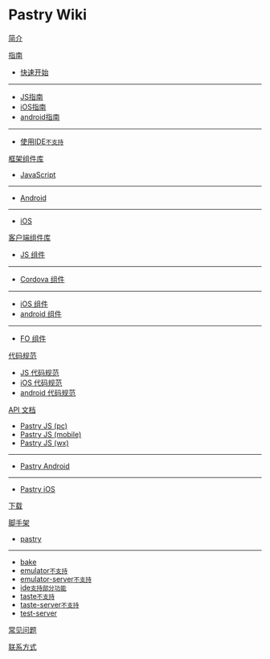 # Pastry Wiki

[简介](index.md)

[指南]()

  * [快速开始](quickstart/quickstart.md)
  - - - -
  * [JS指南](quickstart/quickstart-js.md)
  * [iOS指南](quickstart/quickstart-ios.md)
  * [android指南](quickstrt/quickstart-android.md)
  - - - -
  * [使用IDE`不支持`](ide.md)

[框架组件库]()

  * [JavaScript](tutorials/pastry-js.md)
  - - - -
  * [Android](tutorials/pastry-android.md)
  - - - -
  * [iOS](tutorials/pastry-ios.md)
  
[客户端组件库]()

  * [JS 组件](plugins/plugins-js.md)
  - - - -
  * [Cordova 组件](plugins/plugins-cordova.md)
  - - - -
  * [iOS 组件](plugins/plugins-ios.md)
  * [android 组件](plugins/plugins-android.md)
  - - - -
  * [FO 组件](plugins/plugins-fo.md)


[代码规范]()
  
  * [JS 代码规范](codingSpecification/specification-js.md)
  * [iOS 代码规范](codingSpecification/specification-ios.md)
  * [android 代码规范](codingSpecification/specification-android.md)

[API 文档]()

  * [Pastry JS (pc)](apiDoc/1.0.0/pc/index.html)
  * [Pastry JS (mobile)](apiDoc/1.0.0/mobile/index.html)
  * [Pastry JS (wx)](apiDoc/1.0.0/wx/index.html)
  - - - -
  * [Pastry Android](apiDoc/1.0.0/android/index.html)
  - - - -
  * [Pastry iOS](apiDoc/1.0.0/ios/index.html)

[下载](download.md)
      
[脚手架]()

  * [pastry](cli/cli.md)
  - - - -
  * [bake](pastry-cli/bake.md)
  * [emulator`不支持`](pastry-cli/emulator.md)
  * [emulator-server`不支持`](pastry-cli/emulator-server.md)
  * [ide`支持部分功能`](pastry-cli/ide.md)
  * [taste`不支持`](pastry-cli/taste.md)
  * [taste-server`不支持`](pastry-cli/taste-server.md)
  * [test-server](pastry-cli/test-server.md)

[常见问题](faq.md)

[联系方式](contact.md)


<!-- counter pixel for counting visitors -->
<!-- <img src="http://stats.markdown.io/mdwiki_info.gif" style="display:none;"/> -->

<script type="text/javascript">

  var _gaq = _gaq || [];
  _gaq.push(['_setAccount', 'UA-44627253-1']);
  _gaq.push(['_trackPageview']);

  (function() {
    var ga = document.createElement('script'); ga.type = 'text/javascript'; ga.async = true;
    ga.src = ('https:' == document.location.protocol ? 'https://ssl' : 'http://www') + '.google-analytics.com/ga.js';
    var s = document.getElementsByTagName('script')[0]; s.parentNode.insertBefore(ga, s);
  })();

</script>
